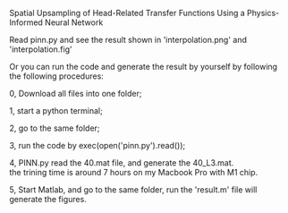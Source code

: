 Spatial Upsampling of Head-Related Transfer Functions Using a Physics-Informed Neural Network

Read pinn.py and see the result shown in  'interpolation.png' and 'interpolation.fig' 


Or you can run the code and generate the result by yourself by following the following procedures: 

0, Download all files into one folder; 

1, start a python terminal;

2, go to the same folder;   

3, run the code by exec(open('pinn.py').read()); 

4, PINN.py read the 40.mat file, and generate the 40_L3.mat.  
the trining time is around 7 hours on my Macbook Pro with M1 chip. 

5, Start Matlab, and go to the same folder, run the 'result.m' file will generate the figures. 


